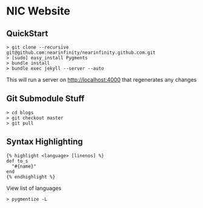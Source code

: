 NIC Website
===========


QuickStart
----------

    > git clone --recursive git@github.com:nearinfinity/nearinfinity.github.com.git
    > [sudo] easy_install Pygments
    > bundle install
    > bundle exec jekyll --server --auto

This will run a server on <http://localhost:4000> that regenerates any changes


Git Submodule Stuff
-------------------

    > cd blogs
    > git checkout master
    > git pull

Syntax Highlighting
-------------------

    {% highlight <language> [linenos] %}
    def to_s
      "#{name}"
    end
    {% endhighlight %}

View list of languages

    > pygmentize -L
